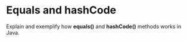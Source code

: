 # Equals and hashCode
Explain and exemplify how **equals()** and **hashCode()** methods works in Java.
